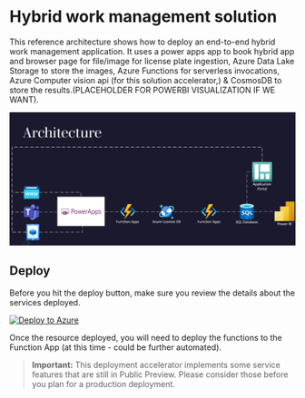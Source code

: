 # Hybrid work management solution 

This reference architecture shows how to deploy an end-to-end hybrid work management application. It uses a  power apps app to book hybrid app and browser page for file/image for license plate ingestion, Azure Data Lake Storage to store the images, Azure Functions for serverless invocations, Azure Computer vision api (for this solution accelerator,) & CosmosDB to store the results.(PLACEHOLDER FOR POWERBI VISUALIZATION IF WE WANT). 

![](./_images/Architecture.jpg)

## Deploy

Before you hit the deploy button, make sure you review the details about the services deployed.

[![Deploy to Azure](https://aka.ms/deploytoazurebutton)](https://portal.azure.com/#create/Microsoft.Template/uri/https%3A%2F%2Fraw.githubusercontent.com%2Fabhishektyagi9%2Fhybrridworkmgmt%2Fmaster%2FARMTemplates%2Fhybridworktemplatedeployment.json)

Once the resource deployed, you will need to deploy the functions to the Function App (at this time - could be further automated).

> **Important:** This deployment accelerator implements some service features that are still in Public Preview. Please consider those before you plan for a production deployment.
